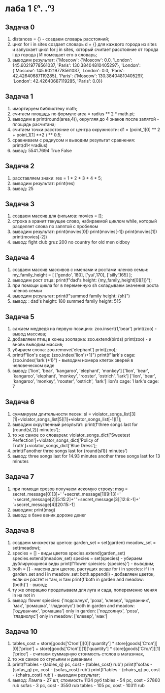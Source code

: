 # лаба 1 ꒰ᐢ. .ᐢ꒱
## Задача 0
1. distances = {} - создаем словарь расстояний;
2. цикл for i in sites создает словарь d = {} для каждого города из sites и запускает цикл for j in sites, который считает расстояние от города i до города j И помещает его в словарь;
3. выводим результат:
{'Moscow': {'Moscow': 0.0, 'London': 145.60219778561037, 'Paris': 130.38404810405297}, 'London': {'Moscow': 145.60219778561037, 'London': 0.0, 'Paris': 42.42640687119285}, 'Paris': {'Moscow': 130.38404810405297, 'London': 42.42640687119285, 'Paris': 0.0}}

## Задача 1
1. имортируем библиотеку math;
2. считаем площадь по формуле area = radius ** 2 * math.pi;
3. выводим в print(round(area,4)), округляя до 4 знаков после запятой - площадь расчитана;
4. считаем точки расстояние от центра окружности: d1 = (point_1[0] ** 2 + point_1[1] **2 ) ** 0.5;
5. сравниваем с радиусом и выводим результат сравнения: print(d1<=radius)
6. вывод: 5541.7694
True
False

## Задача 2
1. расставляем знаки: res = 1 * 2 + 3 + 4 * 5;
2. выводим результат: print(res)
3. вывод: 25

## Задача 3
1. создаем массив для фильмов: movies = [];
2. строка a хранит текущее слово, набираемой циклом while, который разделяет слова по запятой с пробелом
3. выводим результат: print(movies[0])
print(movies[-1])
print(movies[1])
print(movies[-2])
4. вывод:
fight club
gruz 200
no country for old men
oldboy

## Задача 4
1. создаем массив массивов с именами и ростами членов семьи: my_family_height = [
    ['gendo', 180],
    ['yui',170],
    ['silly',165]
];
2. выводим рост отца: print(f"dad's height: {my_family_height[0][1]}");
3. при помощи цикла for в переменную sh складываем значения роста членов семьи
4. выводим результат: print(f"summed family height: {sh}")
5. вывод: : dad's height: 180
summed family height: 515

## Задача 5
1. сажаем медведя на первую позицию: zoo.insert(1,'bear')
print(zoo) - вывод массива;
2. добавляем птиц в конец зоопарка: zoo.extend(birds)
print(zoo) - и вновь выводим массив;
3. убираем слона: zoo.remove('elephant')
print(zoo);
4. print(f"lion's cage: {zoo.index('lion')+1}")
print(f"lark's cage: {zoo.index('lark')+1}") - выводим номера клеток зверей в человеческом виде
5. вывод: ['lion', 'bear', 'kangaroo', 'elephant', 'monkey']
['lion', 'bear', 'kangaroo', 'elephant', 'monkey', 'rooster', 'ostrich', 'lark']
['lion', 'bear', 'kangaroo', 'monkey', 'rooster', 'ostrich', 'lark']
lion's cage: 1
lark's cage: 7

## Задача 6
1. суммируем длительности песен: sl = violator_songs_list[3][1]+violator_songs_list[5][1]+violator_songs_list[-1][1];
2. выводим округленный результат: print(f'three songs last for {round(sl,2)} minutes');
3. то же самое со словарем: violator_songs_dict['Sweetest Perfection']+violator_songs_dict['Policy of Truth']+violator_songs_dict['Blue Dress'];
4. print(f'another three songs last for {round(sl1)} minutes')
5. вывод: three songs last for 14.93 minutes
another three songs last for 13 minutes

## Задача 7
1. при помощи срезов получаем искомую строку: msg = secret_message[0][3]+' '+secret_message[1][9:13]+' '+secret_message[2][5:15:2]+' '+secret_message[3][12:6:-1]+' '+secret_message[4][20:15:-1]
2. выводим: print(msg)
3. вывод: в бане веник дороже денег

## Задача 8
1. создаем множества цветов: garden_set = set(garden)
meadow_set = set(meadow);
2. species = [] - виды цветов
species.extend(garden_set)
species.extend(meadow_set)
species = set(species) - убираем дублирующиеся виды
print(f'flower spiecies: {species}') - выводим;
3. both = [] - массив для цветов, растущих везде
for i in species:
    if i in garden_set and i in meadow_set:
        both.append(i) - добавляем цветок, если он растет и там, и там
print(f'both in garden and meadow: {both}') - вывод;
4. ту же операцию проделываем для луга и сада, попеременно меняя in на not in
5. вывод: flower spiecies: {'подсолнух', 'роза', 'клевер', 'одуванчик', 'мак', 'ромашка', 'гладиолус'}
both in garden and meadow: ['одуванчик', 'ромашка']
only in garden: ['подсолнух', 'роза', 'гладиолус']
only in meadow: ['клевер', 'мак']

## Задача 10
1. tables_cost = store[goods['Стол']][0]['quantity'] * store[goods['Стол']][0]['price'] + store[goods['Стол']][1]['quantity'] * store[goods['Стол']][1]['price'] - считаем суммарную стоимость столов в магазинах,
2. то же самое со стульями и диванами
3. print(f'tables - {tables_q} pc, cost - {tables_cost} rub')
print(f'sofas - {sofas_q} pc, cost - {sofas_cost} rub')
print(f'tables - {chairs_q} pc, cost - {chairs_cost} rub') - выводим результат;
4. вывод: Лампа - 27 шт, стоимость 1134 руб
tables - 54 pc, cost - 27860 rub
sofas - 3 pc, cost - 3550 rub
tables - 105 pc, cost - 10311 rub

